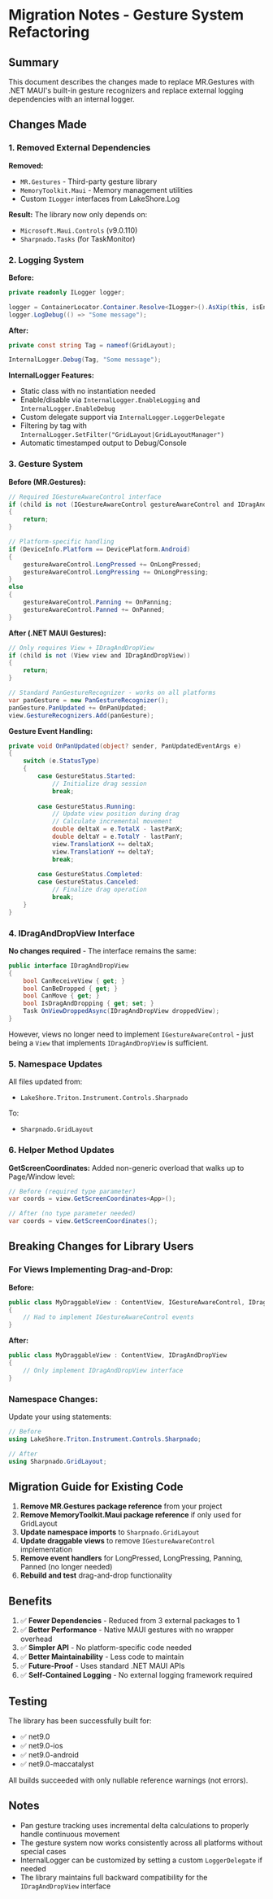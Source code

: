 # Migration Notes - Gesture System Refactoring

## Summary

This document describes the changes made to replace MR.Gestures with .NET MAUI's built-in gesture recognizers and replace external logging dependencies with an internal logger.

## Changes Made

### 1. Removed External Dependencies

**Removed:**
- `MR.Gestures` - Third-party gesture library
- `MemoryToolkit.Maui` - Memory management utilities
- Custom `ILogger` interfaces from LakeShore.Log

**Result:** The library now only depends on:
- `Microsoft.Maui.Controls` (v9.0.110)
- `Sharpnado.Tasks` (for TaskMonitor)

### 2. Logging System

**Before:**
```csharp
private readonly ILogger logger;

logger = ContainerLocator.Container.Resolve<ILogger>().AsXip(this, isEnable: true);
logger.LogDebug(() => "Some message");
```

**After:**
```csharp
private const string Tag = nameof(GridLayout);

InternalLogger.Debug(Tag, "Some message");
```

**InternalLogger Features:**
- Static class with no instantiation needed
- Enable/disable via `InternalLogger.EnableLogging` and `InternalLogger.EnableDebug`
- Custom delegate support via `InternalLogger.LoggerDelegate`
- Filtering by tag with `InternalLogger.SetFilter("GridLayout|GridLayoutManager")`
- Automatic timestamped output to Debug/Console

### 3. Gesture System

**Before (MR.Gestures):**
```csharp
// Required IGestureAwareControl interface
if (child is not (IGestureAwareControl gestureAwareControl and IDragAndDropView))
{
    return;
}

// Platform-specific handling
if (DeviceInfo.Platform == DevicePlatform.Android)
{
    gestureAwareControl.LongPressed += OnLongPressed;
    gestureAwareControl.LongPressing += OnLongPressing;
}
else
{
    gestureAwareControl.Panning += OnPanning;
    gestureAwareControl.Panned += OnPanned;
}
```

**After (.NET MAUI Gestures):**
```csharp
// Only requires View + IDragAndDropView
if (child is not (View view and IDragAndDropView))
{
    return;
}

// Standard PanGestureRecognizer - works on all platforms
var panGesture = new PanGestureRecognizer();
panGesture.PanUpdated += OnPanUpdated;
view.GestureRecognizers.Add(panGesture);
```

**Gesture Event Handling:**
```csharp
private void OnPanUpdated(object? sender, PanUpdatedEventArgs e)
{
    switch (e.StatusType)
    {
        case GestureStatus.Started:
            // Initialize drag session
            break;
            
        case GestureStatus.Running:
            // Update view position during drag
            // Calculate incremental movement
            double deltaX = e.TotalX - lastPanX;
            double deltaY = e.TotalY - lastPanY;
            view.TranslationX += deltaX;
            view.TranslationY += deltaY;
            break;
            
        case GestureStatus.Completed:
        case GestureStatus.Canceled:
            // Finalize drag operation
            break;
    }
}
```

### 4. IDragAndDropView Interface

**No changes required** - The interface remains the same:

```csharp
public interface IDragAndDropView
{
    bool CanReceiveView { get; }
    bool CanBeDropped { get; }
    bool CanMove { get; }
    bool IsDragAndDropping { get; set; }
    Task OnViewDroppedAsync(IDragAndDropView droppedView);
}
```

However, views no longer need to implement `IGestureAwareControl` - just being a `View` that implements `IDragAndDropView` is sufficient.

### 5. Namespace Updates

All files updated from:
- `LakeShore.Triton.Instrument.Controls.Sharpnado`

To:
- `Sharpnado.GridLayout`

### 6. Helper Method Updates

**GetScreenCoordinates:**
Added non-generic overload that walks up to Page/Window level:

```csharp
// Before (required type parameter)
var coords = view.GetScreenCoordinates<App>();

// After (no type parameter needed)
var coords = view.GetScreenCoordinates();
```

## Breaking Changes for Library Users

### For Views Implementing Drag-and-Drop:

**Before:**
```csharp
public class MyDraggableView : ContentView, IGestureAwareControl, IDragAndDropView
{
    // Had to implement IGestureAwareControl events
}
```

**After:**
```csharp
public class MyDraggableView : ContentView, IDragAndDropView
{
    // Only implement IDragAndDropView interface
}
```

### Namespace Changes:

Update your using statements:
```csharp
// Before
using LakeShore.Triton.Instrument.Controls.Sharpnado;

// After
using Sharpnado.GridLayout;
```

## Migration Guide for Existing Code

1. **Remove MR.Gestures package reference** from your project
2. **Remove MemoryToolkit.Maui package reference** if only used for GridLayout
3. **Update namespace imports** to `Sharpnado.GridLayout`
4. **Update draggable views** to remove `IGestureAwareControl` implementation
5. **Remove event handlers** for LongPressed, LongPressing, Panning, Panned (no longer needed)
6. **Rebuild and test** drag-and-drop functionality

## Benefits

1. ✅ **Fewer Dependencies** - Reduced from 3 external packages to 1
2. ✅ **Better Performance** - Native MAUI gestures with no wrapper overhead
3. ✅ **Simpler API** - No platform-specific code needed
4. ✅ **Better Maintainability** - Less code to maintain
5. ✅ **Future-Proof** - Uses standard .NET MAUI APIs
6. ✅ **Self-Contained Logging** - No external logging framework required

## Testing

The library has been successfully built for:
- ✅ net9.0
- ✅ net9.0-ios
- ✅ net9.0-android
- ✅ net9.0-maccatalyst

All builds succeeded with only nullable reference warnings (not errors).

## Notes

- Pan gesture tracking uses incremental delta calculations to properly handle continuous movement
- The gesture system now works consistently across all platforms without special cases
- InternalLogger can be customized by setting a custom `LoggerDelegate` if needed
- The library maintains full backward compatibility for the `IDragAndDropView` interface
